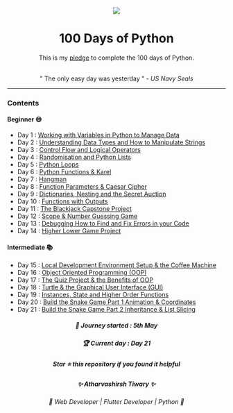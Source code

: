 <div align="center">

<img href = "WELCOME TO PYTHON" src="https://codecaymanweb.blob.core.windows.net/public/programs/banner-py.png">
<h1> 100 Days of Python </h1>
<p>This is my <a href="Pledge/100 Days of Python Pledge.pdf">pledge</a> to complete the 100 days of Python. </p>
 <br> 
  " The only easy day was yesterday "  -  <i>US Navy Seals</i> 
</div>

<hr>

### Contents

#### Beginner 😄

-   Day 1 : <a href="https://github.com/Atharvashirsh/100-Days-of-Python/tree/main/Day%201">Working with Variables in Python to Manage Data</a>
-   Day 2 : <a href="https://github.com/Atharvashirsh/100-Days-of-Python/tree/main/Day%202">Understanding Data Types and How to Manipulate Strings</a>
-   Day 3 : <a href="https://github.com/Atharvashirsh/100-Days-of-Python/tree/main/Day%203">Control Flow and Logical Operators</a>
-   Day 4 : <a href="https://github.com/Atharvashirsh/100-Days-of-Python/tree/main/Day%204">Randomisation and Python Lists</a>
-   Day 5 : <a href="https://github.com/Atharvashirsh/100-Days-of-Python/tree/main/Day%205">Python Loops</a>
-   Day 6 : <a href="https://github.com/Atharvashirsh/100-Days-of-Python/tree/main/Day%206">Python Functions & Karel</a>
-   Day 7 : <a href="https://github.com/Atharvashirsh/100-Days-of-Python/tree/main/Day%207">Hangman</a>
-   Day 8 : <a href="https://github.com/Atharvashirsh/100-Days-of-Python/tree/main/Day%208">Function Parameters & Caesar Cipher</a>
-   Day 9 : <a href="https://github.com/Atharvashirsh/100-Days-of-Python/tree/main/Day%209">Dictionaries, Nesting and the Secret Auction</a>
-   Day 10 : <a href="https://github.com/Atharvashirsh/100-Days-of-Python/tree/main/Day%2010">Functions with Outputs</a>
-   Day 11 : <a href="https://github.com/Atharvashirsh/100-Days-of-Python/tree/main/Day%2011">The Blackjack Capstone Project</a>
-   Day 12 : <a href="https://github.com/Atharvashirsh/100-Days-of-Python/tree/main/Day%2012">Scope & Number Guessing Game</a>
-   Day 13 : <a href="https://github.com/Atharvashirsh/100-Days-of-Python/tree/main/Day%2013">Debugging How to Find and Fix Errors in your Code</a>
-   Day 14 : <a href="https://github.com/Atharvashirsh/100-Days-of-Python/tree/main/Day%2014">Higher Lower Game Project</a>

#### Intermediate 📚

-   Day 15 : <a href="https://github.com/Atharvashirsh/100-Days-of-Python/tree/main/Day%2015">Local Development Environment Setup & the Coffee Machine</a>
-   Day 16 : <a href="https://github.com/Atharvashirsh/100-Days-of-Python/tree/main/Day%2016">Object Oriented Programming (OOP)</a>
-   Day 17 : <a href="https://github.com/Atharvashirsh/100-Days-of-Python/tree/main/Day%2017">The Quiz Project & the Benefits of OOP</a>
-   Day 18 : <a href="https://github.com/Atharvashirsh/100-Days-of-Python/tree/main/Day%2018">Turtle & the Graphical User Interface (GUI)</a>
-   Day 19 : <a href="https://github.com/Atharvashirsh/100-Days-of-Python/tree/main/Day%2019">Instances, State and Higher Order Functions</a>
-   Day 20 : <a href="https://github.com/Atharvashirsh/100-Days-of-Python/tree/main/Day%2020">Build the Snake Game Part 1 Animation & Coordinates</a>
-   Day 21 : <a href="https://github.com/Atharvashirsh/100-Days-of-Python/tree/main/Day%2021">Build the Snake Game Part 2 Inheritance & List Slicing</a>

<div align="center">
<h5>📆 Journey started : 5th May </h5>

 <h5> 🏆 Current day : <i>Day 21</i>  </h5>

  <h5>Star ⭐ this repository if you found it helpful </h5>
  
  <h5>✨ Atharvashirsh Tiwary ✨</h5>
  <h6>🤖 Web Developer | Flutter Developer | Python 🤖</h6>
</div>
